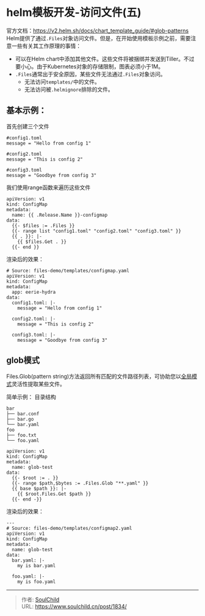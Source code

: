 # helm模板开发-访问文件(五)

<!--more-->
官方文档：https://v2.helm.sh/docs/chart_template_guide/#glob-patterns
Helm提供了通过`.Files`对象访问文件。但是，在开始使用模板示例之前，需要注意一些有关其工作原理的事情：
- 可以在Helm chart中添加其他文件。这些文件将被捆绑并发送到Tiller。不过要小心。由于Kubernetes对象的存储限制，图表必须小于1M。
- `.Files`通常出于安全原因，某些文件无法通过`.Files`对象访问。
  - 无法访问`templates/`中的文件。
  - 无法访问被`.helmignore`排除的文件。

## 基本示例：
首先创建三个文件
```
#config1.toml
message = "Hello from config 1"

#config2.toml
message = "This is config 2"

#config3.toml
message = "Goodbye from config 3"
```
我们使用range函数来遍历这些文件
```
apiVersion: v1
kind: ConfigMap
metadata:
  name: {{ .Release.Name }}-configmap
data:
  {{- $files := .Files }}
  {{- range list "config1.toml" "config2.toml" "config3.toml" }}
  {{ . }}: |-
    {{ $files.Get . }}
  {{- end }}
```

渲染后的效果：
```
# Source: files-demo/templates/configmap.yaml
apiVersion: v1
kind: ConfigMap
metadata:
  app: eerie-hydra
data:
  config1.toml: |-
    message = "Hello from config 1"

  config2.toml: |-
    message = "This is config 2"

  config3.toml: |-
    message = "Goodbye from config 3"
```

## glob模式
Files.Glob(pattern string)方法返回所有匹配的文件路径列表，可协助您以[全局模式](https://godoc.org/github.com/gobwas/glob)灵活性提取某些文件。

简单示例：
目录结构
```
bar
├── bar.conf
├── bar.go
└── bar.yaml
foo
├── foo.txt
└── foo.yaml
```

```
apiVersion: v1
kind: ConfigMap
metadata:
  name: glob-test
data:
  {{- $root := . }}
  {{- range $path,$bytes := .Files.Glob "**.yaml" }}
  {{ base $path }}: |-
    {{ $root.Files.Get $path }}
  {{- end -}}
```
渲染后的效果：
```
---
# Source: files-demo/templates/configmap2.yaml
apiVersion: v1
kind: ConfigMap
metadata:
  name: glob-test
data:
  bar.yaml: |-
    my is bar.yaml

  foo.yaml: |-
    my is foo.yaml
```





---

> 作者: [SoulChild](https://www.soulchild.cn)  
> URL: https://www.soulchild.cn/post/1834/  

